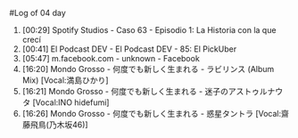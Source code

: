 #Log of 04 day

1. [00:29] Spotify Studios - Caso 63 - Episodio 1: La Historia con la que crecí
1. [00:41] El Podcast DEV - El Podcast DEV - 85: El PickUber
1. [05:47] m.facebook.com - unknown - Facebook
1. [16:20] Mondo Grosso - 何度でも新しく生まれる - ラビリンス (Album Mix) [Vocal:満島ひかり]
1. [16:21] Mondo Grosso - 何度でも新しく生まれる - 迷子のアストゥルナウタ [Vocal:INO hidefumi]
1. [16:26] Mondo Grosso - 何度でも新しく生まれる - 惑星タントラ [Vocal:齋藤飛鳥(乃木坂46)]
